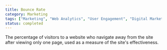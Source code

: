 ```yaml
---
title: Bounce Rate
category: Marketing
tags: ["Marketing", "Web Analytics", "User Engagement", "Digital Marketing"]
status: completed
---
```

The percentage of visitors to a website who navigate away from the site after viewing only one page, used as a measure of the site's effectiveness.